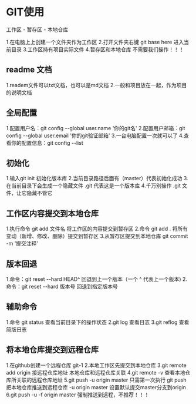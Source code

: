 
# GIT使用

工作区 - 暂存区 - 本地仓库

1.在电脑上上创建一个文件夹作为工作区
2.打开文件夹右键 git base here 进入当前目录
3.工作区持有项目实际文件
4.暂存区和本地仓库 不需要我们操作！！！

## readme 文档
1.readem文件可以txt文档，也可以是md文档
2.一般和项目放在一起，作为项目的说明文档

## 全局配置
1.配置用户名：git config --global user.name '你的git名'
2.配置用户邮箱：git config --global user.email '你的git验证邮箱'
3.一台电脑配置一次就可以了
4.查看你的配置信息：git config --list

## 初始化
1.输入git init 初始化版本库
2.当前目录路径后面有（master）代表初始化成功
3.在当前目录下会生成一个隐藏文件 .git 代表这是一个版本库
4.千万别操作 .git 文件，让它隐藏不管它

## 工作区内容提交到本地仓库
1.执行命令 git add 文件名 将工作区的内容提交到暂存区
2.命令 git add . 将所有变动（新增、修改、删除）提交到暂存区
3.从暂存区提交到本地仓库 git commit -m '提交注释'

## 版本回退
1.命令：git reset --hard HEAD^ 回退到上一个版本（一个 ^ 代表上一个版本)
2.命令：git reset --hard 版本号 回退到指定版本号

## 辅助命令
1.命令 git status 查看当前目录下的操作状态
2.git log 查看日志
3.git reflog 查看简版日志

## 将本地仓库提交到远程仓库
1.在github创建一个远程仓库 git-1
2.本地工作区先提交到本地仓库
3.git remote add origin 接远程仓库地址 本地仓库和远程仓库关联
4.git remote -v 查看本地仓库所关联的远程仓库地址
5.git push -u origin master 只需第一次执行
  git push 把本地仓库推送到远程仓库
  -u origin master 设置默认提交master分支到origin
6.git push -u -f origin master 强制推送到远程，不推荐！！！

